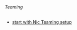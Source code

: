 ###### Teaming
* [start with Nic Teaming setup](https://github.com/boonchu/opslab/blob/master/daily_linux/Case6.md)
